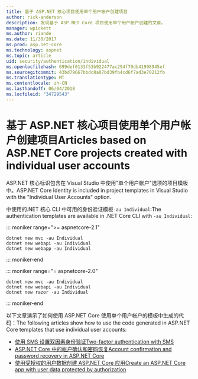 ```yaml
---
title: 基于 ASP.NET 核心项目使用单个用户帐户创建项目
author: rick-anderson
description: 发现基于 ASP.NET Core 项目使用单个用户帐户创建的文章。
manager: wpickett
ms.author: riande
ms.date: 11/30/2017
ms.prod: asp.net-core
ms.technology: aspnet
ms.topic: article
uid: security/authentication/individual
ms.openlocfilehash: 699def0133f53b922477ac294f70db41998945ef
ms.sourcegitcommit: 43bd79667bbdc8a07bd39fb4cd6f7ad3e70212fb
ms.translationtype: MT
ms.contentlocale: zh-CN
ms.lasthandoff: 06/04/2018
ms.locfileid: "34729543"
---
```

# <a name="articles-based-on-aspnet-core-projects-created-with-individual-user-accounts"></a><span data-ttu-id="2ca3f-103">基于 ASP.NET 核心项目使用单个用户帐户创建项目</span><span class="sxs-lookup"><span data-stu-id="2ca3f-103">Articles based on ASP.NET Core projects created with individual user accounts</span></span>

<span data-ttu-id="2ca3f-104">ASP.NET 核心标识包含在 Visual Studio 中使用"单个用户帐户"选项的项目模板中。</span><span class="sxs-lookup"><span data-stu-id="2ca3f-104">ASP.NET Core Identity is included in project templates in Visual Studio with the "Individual User Accounts" option.</span></span>

<span data-ttu-id="2ca3f-105">中使用的.NET 核心 CLI 中可用的身份验证模板`-au Individual`:</span><span class="sxs-lookup"><span data-stu-id="2ca3f-105">The authentication templates are available in .NET Core CLI with `-au Individual`:</span></span>

::: moniker range=">= aspnetcore-2.1"

```console
dotnet new mvc -au Individual
dotnet new webapi -au Individual
dotnet new webapp -au Individual
```

::: moniker-end

::: moniker range="= aspnetcore-2.0"

```console
dotnet new mvc -au Individual
dotnet new webapi -au Individual
dotnet new razor -au Individual
```

::: moniker-end

<span data-ttu-id="2ca3f-106">以下文章演示了如何使用 ASP.NET Core 使用单个用户帐户的模板中生成的代码：</span><span class="sxs-lookup"><span data-stu-id="2ca3f-106">The following articles show how to use the code generated in ASP.NET Core templates that use individual user accounts:</span></span>

* [<span data-ttu-id="2ca3f-107">使用 SMS 设置双因素身份验证</span><span class="sxs-lookup"><span data-stu-id="2ca3f-107">Two-factor authentication with SMS</span></span>](xref:security/authentication/2fa)
* [<span data-ttu-id="2ca3f-108">ASP.NET Core 中的帐户确认和密码恢复</span><span class="sxs-lookup"><span data-stu-id="2ca3f-108">Account confirmation and password recovery in ASP.NET Core</span></span>](xref:security/authentication/accconfirm)
* [<span data-ttu-id="2ca3f-109">使用受授权的用户数据创建 ASP.NET Core 应用</span><span class="sxs-lookup"><span data-stu-id="2ca3f-109">Create an ASP.NET Core app with user data protected by authorization</span></span>](xref:security/authorization/secure-data)
